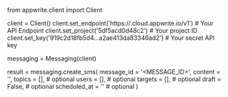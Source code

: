 from appwrite.client import Client

client = Client()
client.set_endpoint('https://<REGION>.cloud.appwrite.io/v1') # Your API Endpoint
client.set_project('5df5acd0d48c2') # Your project ID
client.set_key('919c2d18fb5d4...a2ae413da83346ad2') # Your secret API key

messaging = Messaging(client)

result = messaging.create_sms(
    message_id = '<MESSAGE_ID>',
    content = '<CONTENT>',
    topics = [], # optional
    users = [], # optional
    targets = [], # optional
    draft = False, # optional
    scheduled_at = '' # optional
)
